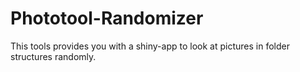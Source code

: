 # Phototool-Randomizer

This tools provides you with a shiny-app to look at pictures in folder structures randomly. 
